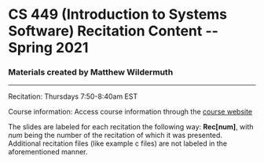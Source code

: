 # CS 449 (Introduction to Systems Software) Recitation Content -- Spring 2021
### Materials created by Matthew Wildermuth
------

Recitation: Thursdays 7:50-8:40am EST

Course information: Access course information through the [course website](https://sites.google.com/view/cs449sp21)

The slides are labeled for each recitation the following way: **Rec[num]**, with *num* being the number of the recitation of which it was presented. Additional recitation files (like example c files) are not labeled in the aforementioned manner.
